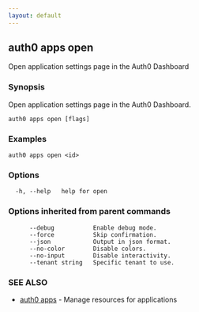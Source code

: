 ```yaml
---
layout: default
---
```

## auth0 apps open

Open application settings page in the Auth0 Dashboard

### Synopsis

Open application settings page in the Auth0 Dashboard.

```
auth0 apps open [flags]
```

### Examples

```
auth0 apps open <id>
```

### Options

```
  -h, --help   help for open
```

### Options inherited from parent commands

```
      --debug           Enable debug mode.
      --force           Skip confirmation.
      --json            Output in json format.
      --no-color        Disable colors.
      --no-input        Disable interactivity.
      --tenant string   Specific tenant to use.
```

### SEE ALSO

* [auth0 apps](auth0_apps.md)	 - Manage resources for applications

